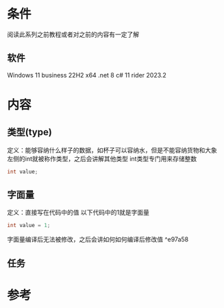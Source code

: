 # 条件
阅读此系列之前教程或者对之前的内容有一定了解
## 软件
Windows 11 business 22H2 x64
.net 8
c# 11
rider 2023.2
# 内容
## 类型(type)
定义：能够容纳什么样子的数据，如杯子可以容纳水，但是不能容纳货物和大象
左侧的int就被称作类型，之后会讲解其他类型
int类型专门用来存储整数
```c#
int value;
```
## 字面量
定义：直接写在代码中的值
以下代码中的1就是字面量
```cs
int value = 1; 
```
字面量编译后无法被修改，之后会讲如何如何编译后修改值 ^e97a58
## 任务
# 参考